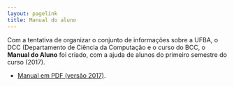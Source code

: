 ```yaml
---
layout: pagelink
title: Manual do aluno
---
```


Com a tentativa de organizar o conjunto de informações sobre a UFBA, o DCC (Departamento de Ciência da Computação e o curso do BCC, o __Manual do Aluno__ foi criado, com a ajuda de alunos do primeiro semestre do curso (2017). 

* [Manual em PDF (versão 2017)][link].

[link]:/files/manual-do-aluno.pdf
